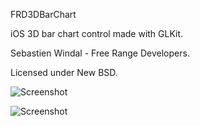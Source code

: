 FRD3DBarChart

iOS 3D bar chart control made with GLKit.

Sebastien Windal - Free Range Developers.

Licensed under New BSD.

![Screenshot](FRD3DBarChart/raw/master/screenshot2.png)

![Screenshot](FRD3DBarChart/raw/master/screenshot.png)


